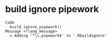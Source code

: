 # build ignore pipework

    Code
      build_ignore_pipework()
    Message <rlang_message>
      v Adding '^\\.pipework$' to '.Rbuildignore'

